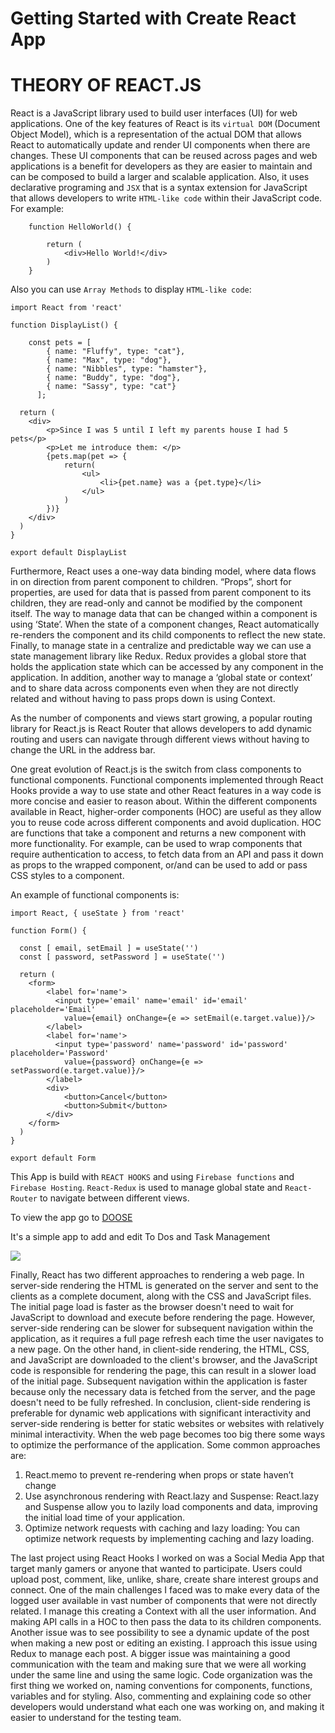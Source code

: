 # Getting Started with Create React App
# THEORY OF REACT.JS

React is a JavaScript library used to build user interfaces (UI) for web applications. One of the key features of React is its `virtual DOM` (Document Object Model), which is a representation of the actual DOM that allows React to automatically update and render UI components when there are changes. These UI components that can be reused across pages and web applications is a benefit for developers as they are easier to maintain and can be composed to build a larger and scalable application. 
Also, it uses declarative programing and `JSX` that is a syntax extension for JavaScript that allows developers to write `HTML-like code` within their JavaScript code. For example:

```
    function HelloWorld() {

        return (
            <div>Hello World!</div>
        )
    }
```
Also you can use `Array Methods` to display `HTML-like code`:

```
import React from 'react'

function DisplayList() {

    const pets = [
        { name: "Fluffy", type: "cat"},
        { name: "Max", type: "dog"},
        { name: "Nibbles", type: "hamster"},
        { name: "Buddy", type: "dog"},
        { name: "Sassy", type: "cat"}
      ];
      
  return (
    <div>
        <p>Since I was 5 until I left my parents house I had 5 pets</p>
        <p>Let me introduce them: </p>
        {pets.map(pet => {
            return(
                <ul>
                    <li>{pet.name} was a {pet.type}</li>
                </ul>
            )
        })}
    </div>
  )
}

export default DisplayList
```

Furthermore, React uses a one-way data binding model, where data flows in on direction from parent component to children. “Props”, short for properties, are used for data that is passed from parent component to its children, they are read-only and cannot be modified by the component itself. 
The way to manage data that can be changed within a component is using ‘State’. When the state of a component changes, React automatically re-renders the component and its child components to reflect the new state. Finally, to manage state in a centralize and predictable way we can use a state management library like Redux. Redux provides a global store that holds the application state which can be accessed by any component in the application. In addition, another way to manage a ‘global state or context’ and to share data across components even when they are not directly related and without having to pass props down is using Context. 

As the number of components and views start growing, a popular routing library for React.js is React Router that allows developers to add dynamic routing and users can navigate through different views without having to change the URL in the address bar.  

One great evolution of React.js is the switch from class components to functional components. Functional components implemented through React Hooks provide a way to use state and other React features in a way code is more concise and easier to reason about. 
Within the different components available in React, higher-order components (HOC) are useful as they allow you to reuse code across different components and avoid duplication. HOC are functions that take a component and returns a new component with more functionality. For example, can be used to wrap components that require authentication to access, to fetch data from an API and pass it down as props to the wrapped component, or/and can be used to add or pass CSS styles to a component.

An example of functional components is: 

```
import React, { useState } from 'react'

function Form() {

  const [ email, setEmail ] = useState('')
  const [ password, setPassword ] = useState('')

  return (
    <form>
        <label for='name'>
          <input type='email' name='email' id='email' placeholder='Email' 
            value={email} onChange={e => setEmail(e.target.value)}/>
        </label>
        <label for='name'>
          <input type='password' name='password' id='password' placeholder='Password' 
            value={password} onChange={e => setPassword(e.target.value)}/>
        </label>
        <div>
            <button>Cancel</button>
            <button>Submit</button>
        </div>
    </form>
  )
}

export default Form
```
This App is build with `REACT HOOKS` and using `Firebase functions` and `Firebase Hosting`. 
`React-Redux` is used to manage global state and `React-Router` to navigate between different views. 

To view the app go to [DOOSE](https://doose-manager.web.app/)

It's a simple app to add and edit To Dos and Task Management

![](https://res.cloudinary.com/dgamncxcz/image/upload/v1683807731/Screen_Shot_2023-05-11_at_13.21.31_hvjahu.png)


Finally, React has two different approaches to rendering a web page. In server-side rendering the HTML is generated on the server and sent to the clients as a complete document, along with the CSS and JavaScript files. The initial page load is faster as the browser doesn't need to wait for JavaScript to download and execute before rendering the page. However, server-side rendering can be slower for subsequent navigation within the application, as it requires a full page refresh each time the user navigates to a new page. 
On the other hand, in client-side rendering, the HTML, CSS, and JavaScript are downloaded to the client's browser, and the JavaScript code is responsible for rendering the page, this can result in a slower load of the initial page. Subsequent navigation within the application is faster because only the necessary data is fetched from the server, and the page doesn't need to be fully refreshed.
In conclusion, client-side rendering is preferable for dynamic web applications with significant interactivity and server-side rendering is better for static websites or websites with relatively minimal interactivity.
When the web page becomes too big there some ways to optimize the performance of the application. Some common approaches are:

1.	React.memo to prevent re-rendering when props or state haven’t change
2.	Use asynchronous rendering with React.lazy and Suspense: React.lazy and Suspense allow you to lazily load components and data, improving the initial load time of your application. 
3.	Optimize network requests with caching and lazy loading: You can optimize network requests by implementing caching and lazy loading.


The last project using React Hooks I worked on was a Social Media App that target manly gamers or anyone that wanted to participate. Users could upload post, comment, like, unlike, share, create share interest groups and connect. One of the main challenges I faced was to make every data of the logged user available in vast number of components that were not directly related. I manage this creating a Context with all the user information. And making API calls in a HOC to then pass the data to its children components. Another issue was to see possibility to see a dynamic update of the post when making a new post or editing an existing. I approach this issue using Redux to manage each post. 
A bigger issue was maintaining a good communication with the team and making sure that we were all working under the same line and using the same logic. Code organization was the first thing we worked on, naming conventions for components, functions, variables and for styling. Also, commenting and explaining code so other developers would understand what each one was working on, and making it easier to understand for the testing team. 
